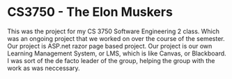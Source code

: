 # CS3750 - The Elon Muskers
This was the project for my CS 3750 Software Engineering 2 class. Which was an ongoing project that we worked on over the course of the semester. Our project is ASP.net razor page based project. Our project is our own Learning Management System, or LMS, which is like Canvas, or Blackboard. I was sort of the de facto leader of the group, helping the group with the work as was neccessary.
